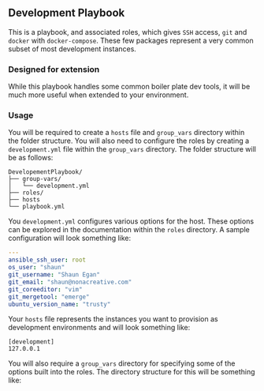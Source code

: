 ## Development Playbook

This is a playbook, and associated roles, which gives `SSH` access, `git` and `docker` with `docker-compose`. These 
few packages represent a very common subset of most development instances. 

### Designed for extension

While this playbook handles some common boiler plate dev tools, it will be much more useful when extended to your 
environment. 

### Usage

You will be required to create a `hosts` file and `group_vars` directory within the folder structure. You will also 
need to configure the roles by creating a `development.yml` file within the `group_vars` directory. The folder structure
will be as follows:

```
DevelopementPlaybook/
├── group-vars/
│   └── development.yml
├── roles/
├── hosts
└── playbook.yml
```

You `development.yml` configures various options for the host. These options can be explored in the documentation within
the `roles` directory. A sample configuration will look something like:

```yml
---
ansible_ssh_user: root
os_user: "shaun"
git_username: "Shaun Egan"
git_email: "shaun@nonacreative.com"
git_coreeditor: "vim"
git_mergetool: "emerge"
ubuntu_version_name: "trusty"
```

Your `hosts` file represents the instances you want to provision as development environments and will look something 
like:

```
[development]
127.0.0.1
```

You will also require a `group_vars` directory for specifying some of the options built into the roles. The directory 
structure for this will be something like: